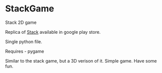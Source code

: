 # StackGame
Stack 2D game
<br>

Replica of [Stack](https://play.google.com/store/apps/details?id=com.ketchapp.stack&hl=en_IN&gl=US) available in google play store.

Single python file.

Requires - pygame

Similar to the stack game, but a 3D verison of it. Simple game. Have some fun.
